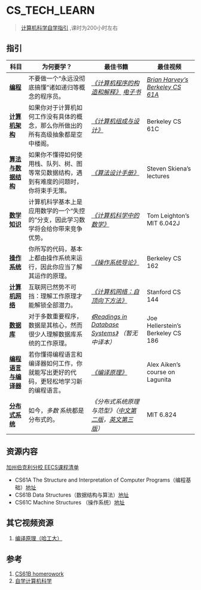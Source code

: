 # CS_TECH_LEARN
> [计算机科学自学指引](https://github.com/keithnull/TeachYourselfCS-CN/blob/master/TeachYourselfCS-CN.md) ,课时为200小时左右

## 指引
| 科目                                      | 为何要学？                                                                             | 最佳书籍                                                                                                                                      | 最佳视频                          |
|-------------------------------------------|----------------------------------------------------------------------------------------|-----------------------------------------------------------------------------------------------------------------------------------------------|-----------------------------------|
| **[编程](#编程)**                         | 不要做一个“永远没彻底搞懂”诸如递归等概念的程序员。                                     | _[《计算机程序的构造和解释》](https://book.douban.com/subject/1148282/)_   _[电子书](https://mitpress.mit.edu/sites/default/files/sicp/full-text/book/book-Z-H-4.html)_                                                                   | _[ Brian Harvey’s Berkeley CS 61A ](https://www.bilibili.com/video/av40460492/)_    |
| **[计算机架构](#计算机架构)**             | 如果你对于计算机如何工作没有具体的概念，那么你所做出的所有高级抽象都是空中楼阁。       | _[《计算机组成与设计》](https://book.douban.com/subject/26604008/)_                                                                           | Berkeley CS 61C                   |
| **[算法与数据结构](#算法和数据结构)**     | 如果你不懂得如何使用栈、队列、树、图等常见数据结构，遇到有难度的问题时，你将束手无策。 | _[《算法设计手册》](https://book.douban.com/subject/4048566/)_                                                                                | Steven Skiena’s lectures          |
| **[数学知识](#数学知识)**                 | 计算机科学基本上是应用数学的一个“失控的”分支，因此学习数学将会给你带来竞争优势。       | _[《计算机科学中的数学》](https://book.douban.com/subject/33396340/)_                                                                         | Tom Leighton’s MIT 6.042J         |
| **[操作系统](#操作系统)**                 | 你所写的代码，基本上都由操作系统来运行，因此你应当了解其运作的原理。                   | _[《操作系统导论》](https://book.douban.com/subject/33463930/)_                                                                               | Berkeley CS 162                   |
| **[计算机网络](#计算机网络)**             | 互联网已然势不可挡：理解工作原理才能解锁全部潜力。                                     | _[《计算机网络：自顶向下方法》](https://book.douban.com/subject/30280001/)_                                                                   | Stanford CS 144                   |
| **[数据库](#数据库)**                     | 对于多数重要程序，数据是其核心，然而很少人理解数据库系统的工作原理。                   | _[《Readings in Database Systems》](https://book.douban.com/subject/2256069/) （暂无中译本）_                                                 | Joe Hellerstein’s Berkeley CS 186 |
| **[编程语言与编译器](#编程语言与编译器)** | 若你懂得编程语言和编译器如何工作，你就能写出更好的代码，更轻松地学习新的编程语言。     | _[《编译原理》](https://book.douban.com/subject/3296317/)_                                                                                    | Alex Aiken’s course on Lagunita   |
| **[分布式系统](#分布式系统)**             | 如今，_多数_ 系统都是分布式的。                                                        | _《分布式系统原理与范型》（[中文第二版](https://book.douban.com/subject/3108801/)，[英文第三版](https://book.douban.com/subject/26979326/)）_ | MIT 6.824                          |
## 资源内容
[加州伯克利分校 EECS课程清单](http://inst.eecs.berkeley.edu/classes-eecs.html)
- CS61A The Structure and Interpretation of Computer Programs（编程基础）[地址](https://inst.eecs.berkeley.edu/~cs61a/archives.html)
- CS61B Data Structures（数据结构与算法）[地址](https://inst.eecs.berkeley.edu/~cs61b/archives.html)
- CS61C Machine Structures （操作系统）[地址](https://inst.eecs.berkeley.edu/~cs61c/archives.html)


## 其它视频资源
1. [编译原理（哈工大）](https://www.bilibili.com/video/BV1zW411t7YE?from=search&seid=1186181772865917599)

## 参考
1. [CS61B homerowork ](https://github.com/hliang/cs61b)
2. [自学计算机科学](https://github.com/keithnull/TeachYourselfCS-CN/blob/master/TeachYourselfCS-CN.md) 

 